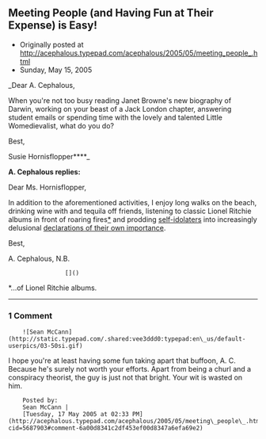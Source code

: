 ## Meeting People (and Having Fun at Their Expense) is Easy!

 * Originally posted at http://acephalous.typepad.com/acephalous/2005/05/meeting_people_.html
 * Sunday, May 15, 2005



_Dear A. Cephalous,  

When you're not too busy reading Janet Browne's new biography of Darwin, working on your beast of a Jack London chapter, answering student emails or spending time with the lovely and talented Little Womedievalist, what do you do?  

Best,  

Susie Hornisflopper****_

**A. Cephalous replies:**

Dear Ms. Hornisflopper,

In addition to the aforementioned activities, I enjoy long walks on the beach, drinking wine with and tequila off friends, listening to classic Lionel Ritchie albums in front of roaring fires[\*](http://acephalous.typepad.com/acephalous/2005/05/meeting\_people\_.html#more) and prodding [self-idolaters](http://mthollywood.blogspot.com/) into increasingly delusional [declarations of their own importance](http://objector.typepad.com/objections/2005/05/mischievous\_pos.html).  

Best,

A. Cephalous, N.B.

		

					[]()
			

\*...of Lionel Ritchie albums.

			

* * *

### 1 Comment 

		

                
[]()

	

		![Sean McCann](http://static.typepad.com/.shared:vee3ddd0:typepad:en\_us/default-userpics/03-50si.gif)
	

	

		

I hope you're at least having some fun taking apart that buffoon, A. C.  Because he's surely not worth your efforts.  Apart from being a churl and a conspiracy theorist, the guy is just not that bright.  Your wit is wasted on him.

	

		Posted by:
		Sean McCann |
		[Tuesday, 17 May 2005 at 02:33 PM](http://acephalous.typepad.com/acephalous/2005/05/meeting\_people\_.html?cid=5687903#comment-6a00d8341c2df453ef00d8347a6efa69e2)

		

        